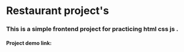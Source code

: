 # Restaurant project's
### This is a simple frontend project for practicing html css js .

#### Project demo link: